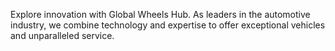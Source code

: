 Explore innovation with Global Wheels Hub. As leaders in the automotive industry, we combine technology and expertise to offer exceptional vehicles and unparalleled service.

